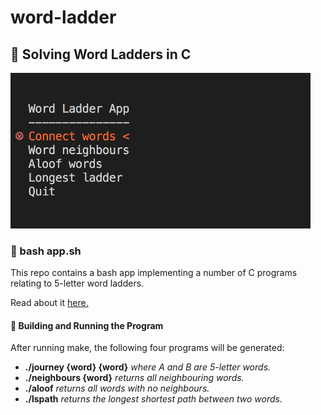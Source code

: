 # word-ladder

## 📙 Solving Word Ladders in C
<img src="https://github.com/PatrickHume/word-ladder/blob/master/cover_image.png?raw=true" width="480">

### 🤖 bash app.sh
This repo contains a bash app implementing a number of C programs relating to 5-letter word ladders.

Read about it [here.](https://patrickhume.vercel.app/word-ladder)

#### 🔧 Building and Running the Program
After running make, the following four programs will be generated:
- **./journey {word} {word}** *where A and B are 5-letter words.*
- **./neighbours {word}** *returns all neighbouring words.*
- **./aloof** *returns all words with no neighbours.*
- **./lspath** *returns the longest shortest path between two words.*
